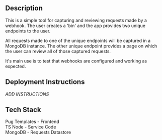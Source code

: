 ## Description
This is a simple tool for capturing and reviewing requests made by a webhook.
The user creates a 'bin' and the app provides two unique endpoints to the user.

All requests made to one of the unique endpoints will be captured in a MongoDB instance.
The other unique endpoint provides a page on which the user can review all of those captured requests.

It's main use is to test that webhooks are configured and working as expected.


## Deployment Instructions
*ADD INSTRUCTIONS*

## Tech Stack
Pug Templates 	- Frontend<br />
TS Node		- Service Code<br />
MongoDB   	- Requests Datastore<br />
